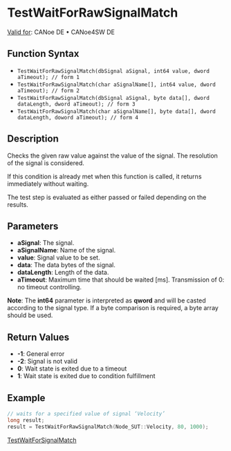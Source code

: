 # TestWaitForRawSignalMatch

[Valid for](../../../Shared/FeatureAvailability.md):  CANoe DE • CANoe4SW DE

## Function Syntax

- `TestWaitForRawSignalMatch(dbSignal aSignal, int64 value, dword aTimeout); // form 1`
- `TestWaitForRawSignalMatch(char aSignalName[], int64 value, dword aTimeout); // form 2`
- `TestWaitForRawSignalMatch(dbSignal aSignal, byte data[], dword dataLength, dword aTimeout); // form 3`
- `TestWaitForRawSignalMatch(char aSignalName[], byte data[], dword dataLength, doword aTimeout); // form 4`

## Description

Checks the given raw value against the value of the signal. The resolution of the signal is considered.

If this condition is already met when this function is called, it returns immediately without waiting.

The test step is evaluated as either passed or failed depending on the results.

## Parameters

- **aSignal**: The signal.
- **aSignalName**: Name of the signal.
- **value**: Signal value to be set.
- **data**: The data bytes of the signal.
- **dataLength**: Length of the data.
- **aTimeout**: Maximum time that should be waited [ms]. Transmission of 0: no timeout controlling.

**Note**: The **int64** parameter is interpreted as **qword** and will be casted according to the signal type. If a byte comparison is required, a byte array should be used.

## Return Values

- **-1**: General error
- **-2**: Signal is not valid
- **0**: Wait state is exited due to a timeout
- **1**: Wait state is exited due to condition fulfillment

## Example

```c
// waits for a specified value of signal ‘Velocity’
long result;
result = TestWaitForRawSignalMatch(Node_SUT::Velocity, 80, 1000);
```

[TestWaitForSignalMatch](CAPLfunctionTestWaitForSignalMatch.md)
